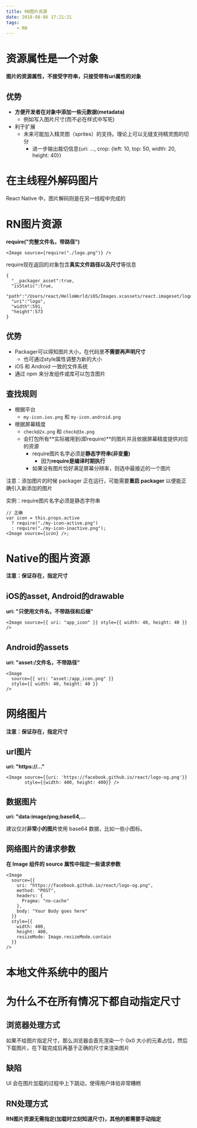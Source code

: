 ```yaml
---
title: RN图片资源
date: 2018-08-06 17:21:21
tags:
	- RN
---
```

# 资源属性是一个对象 #

**图片的资源属性，不接受字符串，只接受带有uri属性的对象**

## 优势 ##

- **方便开发者在对象中添加一些元数据(metadata)**
	- 例如写入图片尺寸(而不必在样式中写死)
- 利于扩展
	- 未来可能加入精灵图（sprites）的支持。理论上可以无缝支持精灵图的切分
		- 进一步输出裁切信息{uri: ..., crop: {left: 10, top: 50, width: 20, height: 40}}

# 在主线程外解码图片 #

 React Native 中，图片解码则是在另一线程中完成的

# RN图片资源 #

**require("完整文件名，带路径")**

	<Image source={require("./logo.png")} />

require现在返回的对象包含**真实文件路径以及尺寸**等信息

	{
	  "__packager_asset":true,
	  "isStatic":true,
	  "path":"/Users/react/HelloWorld/iOS/Images.xcassets/react.imageset/logo.png",
	  "uri":"logo",
	  "width":591,
	  "height":573
	}

## 优势 ##

- Packager可以得知图片大小，在代码里**不需要再声明尺寸**
	- 也可通过style属性调整为新的大小
- iOS 和 Android 一致的文件系统
- 通过 npm 来分发组件或库可以包含图片

## 查找规则 ##

- 根据平台
	- `my-icon.ios.png` 和 `my-icon.android.png`
- 根据屏幕精度
	- `check@2x.png` 和 `check@3x.png`
	- 会打包所有**实际被用到(即require)**的图片并且依据屏幕精度提供对应的资源
		- require图片名字必须是**静态字符串(非变量)**
			- 因为**require是编译时期执行**
		- 如果没有图片恰好满足屏幕分辨率，则选中最接近的一个图片

注意：添加图片的时候 packager 正在运行，可能需要**重启 packager** 以便能正确引入新添加的图片

实例：require图片名字必须是静态字符串

	// 正确
	var icon = this.props.active
	  ? require("./my-icon-active.png")
	  : require("./my-icon-inactive.png");
	<Image source={icon} />;

# Native的图片资源 #

**注意：保证存在，指定尺寸**

## iOS的asset, Android的drawable ##

**uri: "只使用文件名，不带路径和后缀"**

	<Image source={{ uri: "app_icon" }} style={{ width: 40, height: 40 }} />

## Android的assets ##

**uri: "asset:/文件名，不带路径"**

	<Image
	  source={{ uri: "asset:/app_icon.png" }}
	  style={{ width: 40, height: 40 }}
	/>

# 网络图片 #

**注意：保证存在，指定尺寸**

## url图片 ##

**uri: "https://..."**

	<Image source={{uri: 'https://facebook.github.io/react/logo-og.png'}}
	       style={{width: 400, height: 400}} />

## 数据图片 ##

**uri: "data:image/png;base64,...**

建议仅对**非常小的图片**使用 base64 数据，比如一些小图标。

## 网络图片的请求参数 ##

**在 Image 组件的 source 属性中指定一些请求参数**

	<Image
	  source={{
	    uri: "https://facebook.github.io/react/logo-og.png",
	    method: "POST",
	    headers: {
	      Pragma: "no-cache"
	    },
	    body: "Your Body goes here"
	  }}
	  style={{
		width: 400, 
		height: 400,
		resizeMode: Image.resizeMode.contain
	  }}
	/>

# 本地文件系统中的图片 #

# 为什么不在所有情况下都自动指定尺寸 #

## 浏览器处理方式 ##

如果不给图片指定尺寸，那么浏览器会首先渲染一个 0x0 大小的元素占位，然后下载图片，在下载完成后再基于正确的尺寸来渲染图片

## 缺陷 ##

UI 会在图片加载的过程中上下跳动，使得用户体验非常糟糕

## RN处理方式 ##

**RN图片资源无需指定(加载时立刻知道尺寸)，其他的都需要手动指定**

